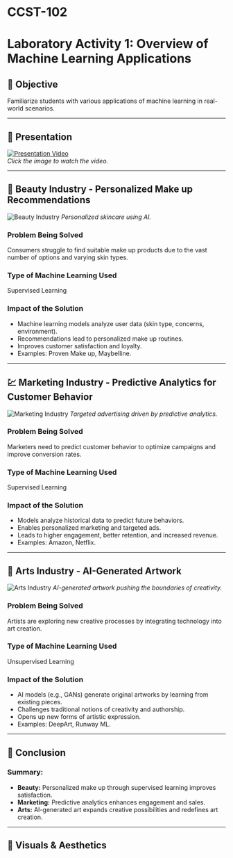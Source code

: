 # CCST-102
# Laboratory Activity 1: Overview of Machine Learning Applications

## 🎯 Objective
Familiarize students with various applications of machine learning in real-world scenarios.

---

## 🎥 Presentation

[![Presentation Video](link-to-your-thumbnail-image)](link-to-your-video)  
*Click the image to watch the video.*

---

## 🧴 Beauty Industry - Personalized Make up Recommendations

![Beauty Industry](link-to-beauty-image)
*Personalized skincare using AI.*

### Problem Being Solved
Consumers struggle to find suitable make up products due to the vast number of options and varying skin types.

### Type of Machine Learning Used
Supervised Learning

### Impact of the Solution
- Machine learning models analyze user data (skin type, concerns, environment).
- Recommendations lead to personalized make up routines.
- Improves customer satisfaction and loyalty.
- Examples: Proven Make up, Maybelline.

---

## 💹 Marketing Industry - Predictive Analytics for Customer Behavior

![Marketing Industry](link-to-marketing-image)
*Targeted advertising driven by predictive analytics.*

### Problem Being Solved
Marketers need to predict customer behavior to optimize campaigns and improve conversion rates.

### Type of Machine Learning Used
Supervised Learning

### Impact of the Solution
- Models analyze historical data to predict future behaviors.
- Enables personalized marketing and targeted ads.
- Leads to higher engagement, better retention, and increased revenue.
- Examples: Amazon, Netflix.

---

## 🎨 Arts Industry - AI-Generated Artwork

![Arts Industry](link-to-arts-image)
*AI-generated artwork pushing the boundaries of creativity.*

### Problem Being Solved
Artists are exploring new creative processes by integrating technology into art creation.

### Type of Machine Learning Used
Unsupervised Learning

### Impact of the Solution
- AI models (e.g., GANs) generate original artworks by learning from existing pieces.
- Challenges traditional notions of creativity and authorship.
- Opens up new forms of artistic expression.
- Examples: DeepArt, Runway ML.

---

## 📸 Conclusion

### Summary:
- **Beauty:** Personalized make up through supervised learning improves satisfaction.
- **Marketing:** Predictive analytics enhances engagement and sales.
- **Arts:** AI-generated art expands creative possibilities and redefines art creation.

---

## 🌟 Visuals & Aesthetics





